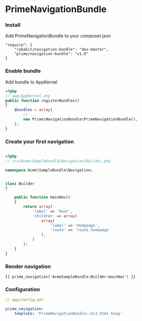 # PrimeNavigationBundle

### Install

Add PrimeNavigationBundle to your composer.json

```
"require": {
    "rybakit/navigation-bundle": "dev-master",
    "prime/navigation-bundle": "v1.0"
}
```

### Enable bundle

Add bundle to AppKernel

``` php
<?php
// app/AppKernel.php
public function registerBundles()
{
    $bundles = array(
        // ...
        new Prime\NavigationBundle\PrimeNavigationBundle(),
    );
}

```

### Create your first navigation

``` php

<?php
// src/Acme/SampleBundle/Navigation/Builder.php

namespace Acme\SampleBundle\Navigation;


class Builder 
{

    public function mainNav()
    {
        return array(
            'label' => 'Root',
            'children' => array(
                array(
                    'label' => 'Homepage',
                    'route' => 'route_homepage'
                ),
            )
        );
    }
} 

```

### Render navigation

```
{{ prime_navigation('AcmeSampleBundle:Builder:mainNav') }}
```

### Configuration

``` yaml
// app/config.yml

prime_navigation:
    template: 'PrimeNavigationBundle::bs3.html.twig'
```
